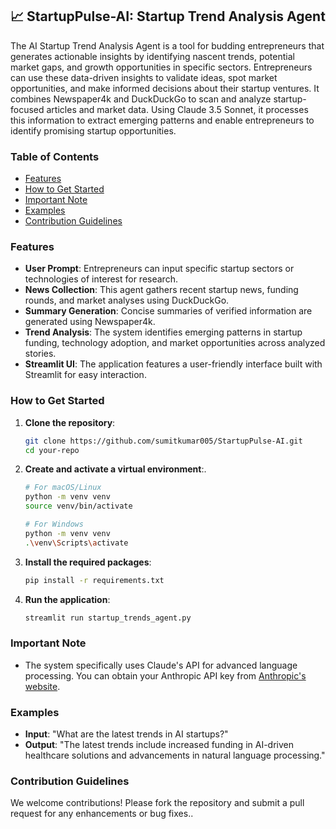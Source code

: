 ## 📈 StartupPulse-AI: Startup Trend Analysis Agent 

The AI Startup Trend Analysis Agent is a tool for budding entrepreneurs that generates actionable insights by identifying nascent trends, potential market gaps, and growth opportunities in specific sectors. Entrepreneurs can use these data-driven insights to validate ideas, spot market opportunities, and make informed decisions about their startup ventures. It combines Newspaper4k and DuckDuckGo to scan and analyze startup-focused articles and market data. Using Claude 3.5 Sonnet, it processes this information to extract emerging patterns and enable entrepreneurs to identify promising startup opportunities.

### Table of Contents
- [Features](#features)
- [How to Get Started](#how-to-get-started)
- [Important Note](#important-note)
- [Examples](#examples)
- [Contribution Guidelines](#contribution-guidelines)

### Features
- **User Prompt**: Entrepreneurs can input specific startup sectors or technologies of interest for research.
- **News Collection**: This agent gathers recent startup news, funding rounds, and market analyses using DuckDuckGo.
- **Summary Generation**: Concise summaries of verified information are generated using Newspaper4k.
- **Trend Analysis**: The system identifies emerging patterns in startup funding, technology adoption, and market opportunities across analyzed stories.
- **Streamlit UI**: The application features a user-friendly interface built with Streamlit for easy interaction.

### How to Get Started
1. **Clone the repository**:
   ```bash
   git clone https://github.com/sumitkumar005/StartupPulse-AI.git
   cd your-repo
   ```

2. **Create and activate a virtual environment**:.
   ```bash
   # For macOS/Linux
   python -m venv venv
   source venv/bin/activate

   # For Windows
   python -m venv venv
   .\venv\Scripts\activate
   ```

3. **Install the required packages**:
   ```bash
   pip install -r requirements.txt
   ```

4. **Run the application**:
   ```bash
   streamlit run startup_trends_agent.py
   ```

### Important Note
- The system specifically uses Claude's API for advanced language processing. You can obtain your Anthropic API key from [Anthropic's website](https://www.anthropic.com/api).

### Examples
- **Input**: "What are the latest trends in AI startups?"
- **Output**: "The latest trends include increased funding in AI-driven healthcare solutions and advancements in natural language processing."

### Contribution Guidelines
We welcome contributions! Please fork the repository and submit a pull request for any enhancements or bug fixes..
